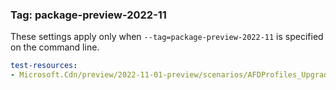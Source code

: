 ### Tag: package-preview-2022-11

These settings apply only when `--tag=package-preview-2022-11` is specified on the command line.

``` yaml $(tag) == 'package-preview-2022-11'
test-resources:
- Microsoft.Cdn/preview/2022-11-01-preview/scenarios/AFDProfiles_Upgrade_WithoutWaf.yaml
```